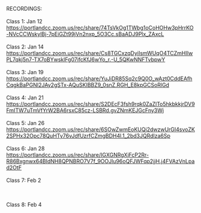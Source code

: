 
RECORDINGS:</br></br>
Class 1: Jan 12 </br>
https://portlandcc.zoom.us/rec/share/74TsVkOg1TWbg1oCoHOHw3pHrrKO-NVcCCWskylBj-7pEiGZt99jVn2nxp_5O3Cc.sBaADJ9Plx_ZAxcL
</br></br>
Class 2: Jan 14 </br>
https://portlandcc.zoom.us/rec/share/Cs8TGCxzqDyiIsmWUqO4TCZmHIIwPL7qkj5n7-TX7oBYwsklFg07ifcKfJ6wYo_r.-U_5QKwNNFTvbpwY
</br></br>
Class 3: Jan 19 </br>
https://portlandcc.zoom.us/rec/share/YuJiDR85Sq2c9Q0O_wAzt0CddEAfhCqgkBaPGNI2JAy2gSTx-AQuSKIBBZ9_0snZ.RGH_E8kpGCSoRlGd
</br></br>
Class 4: Jan 21 </br>
https://portlandcc.zoom.us/rec/share/S2DEcF3fsh9rqk0ZaZlTo5hkbkkjrDV9FmITW7uTmVfYrW2BA6rsxC85cz-LSBRd.gvZNmKEJGcFny3Wj
</br></br>
Class 5: Jan 26 </br>
https://portlandcc.zoom.us/rec/share/6SOwZwmEoKUQj2dwzwUrGI4svoZK2SPHx32Opc78QuHTy76vJdfUzrfCZmgBDH4l.1_2bd3JQRdlza6Sp
</br></br>
Class 6: Jan 28 </br>
https://portlandcc.zoom.us/rec/share/IGXGNRgXjFcP2Rr-R86Bxgnwx64BIdNH8QPNBRO7V7f_9OOJlu96oQFJWFqp2jjH.j4FVAzVnLpad2OtF
</br></br>
Class 7: Feb 2 </br>

</br></br>
Class 8: Feb 4 </br>

